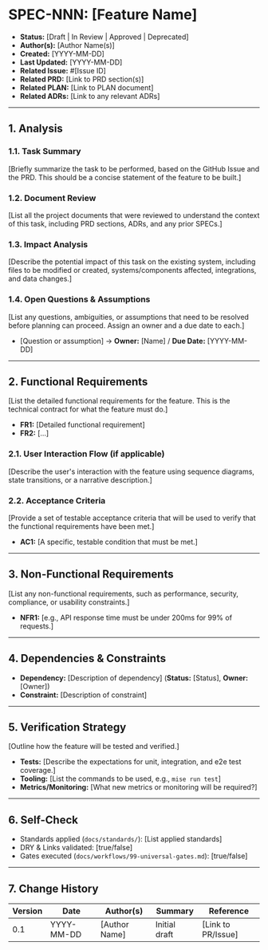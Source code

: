 <!--
This document is a template for a Functional Specification (SPEC).
For guidance, see Standard S2 · Specification & Planning Documents in `docs/standards`.
-->

# SPEC-NNN: [Feature Name]

*   **Status:** [Draft | In Review | Approved | Deprecated]
*   **Author(s):** [Author Name(s)]
*   **Created:** [YYYY-MM-DD]
*   **Last Updated:** [YYYY-MM-DD]
*   **Related Issue:** #[Issue ID]
*   **Related PRD:** [Link to PRD section(s)]
*   **Related PLAN:** [Link to PLAN document]
*   **Related ADRs:** [Link to any relevant ADRs]

---

## 1. Analysis

### 1.1. Task Summary

[Briefly summarize the task to be performed, based on the GitHub Issue and the PRD. This should be a concise statement of the feature to be built.]

### 1.2. Document Review

[List all the project documents that were reviewed to understand the context of this task, including PRD sections, ADRs, and any prior SPECs.]

### 1.3. Impact Analysis

[Describe the potential impact of this task on the existing system, including files to be modified or created, systems/components affected, integrations, and data changes.]

### 1.4. Open Questions & Assumptions

[List any questions, ambiguities, or assumptions that need to be resolved before planning can proceed. Assign an owner and a due date to each.]

*   [Question or assumption] → **Owner:** [Name] / **Due Date:** [YYYY-MM-DD]

---

## 2. Functional Requirements

[List the detailed functional requirements for the feature. This is the technical contract for what the feature must do.]

*   **FR1:** [Detailed functional requirement]
*   **FR2:** [...]

### 2.1. User Interaction Flow (if applicable)

[Describe the user's interaction with the feature using sequence diagrams, state transitions, or a narrative description.]

### 2.2. Acceptance Criteria

[Provide a set of testable acceptance criteria that will be used to verify that the functional requirements have been met.]

*   **AC1:** [A specific, testable condition that must be met.]

---

## 3. Non-Functional Requirements

[List any non-functional requirements, such as performance, security, compliance, or usability constraints.]

*   **NFR1:** [e.g., API response time must be under 200ms for 99% of requests.]

---

## 4. Dependencies & Constraints

*   **Dependency:** [Description of dependency] (**Status:** [Status], **Owner:** [Owner])
*   **Constraint:** [Description of constraint]

---

## 5. Verification Strategy

[Outline how the feature will be tested and verified.]

*   **Tests:** [Describe the expectations for unit, integration, and e2e test coverage.]
*   **Tooling:** [List the commands to be used, e.g., `mise run test`]
*   **Metrics/Monitoring:** [What new metrics or monitoring will be required?]

---

## 6. Self-Check

-   Standards applied (`docs/standards/`): [List applied standards]
-   DRY & Links validated: [true/false]
-   Gates executed (`docs/workflows/99-universal-gates.md`): [true/false]

---

## 7. Change History

| Version | Date | Author(s) | Summary | Reference |
|---|---|---|---|---|
| 0.1 | YYYY-MM-DD | [Author Name] | Initial draft | [Link to PR/Issue] |
